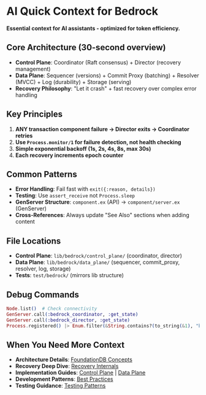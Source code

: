 # AI Quick Context for Bedrock

**Essential context for AI assistants - optimized for token efficiency.**

## Core Architecture (30-second overview)
- **Control Plane**: Coordinator (Raft consensus) + Director (recovery management)
- **Data Plane**: Sequencer (versions) + Commit Proxy (batching) + Resolver (MVCC) + Log (durability) + Storage (serving)
- **Recovery Philosophy**: "Let it crash" + fast recovery over complex error handling

## Key Principles
1. **ANY transaction component failure → Director exits → Coordinator retries**
2. **Use `Process.monitor/1` for failure detection, not health checking**
3. **Simple exponential backoff (1s, 2s, 4s, 8s, max 30s)**
4. **Each recovery increments epoch counter**

## Common Patterns
- **Error Handling**: Fail fast with `exit({:reason, details})`
- **Testing**: Use `assert_receive` not `Process.sleep`
- **GenServer Structure**: `component.ex` (API) → `component/server.ex` (GenServer)
- **Cross-References**: Always update "See Also" sections when adding content

## File Locations
- **Control Plane**: `lib/bedrock/control_plane/` (coordinator, director)
- **Data Plane**: `lib/bedrock/data_plane/` (sequencer, commit_proxy, resolver, log, storage)
- **Tests**: `test/bedrock/` (mirrors lib structure)

## Debug Commands
```elixir
Node.list()  # Check connectivity
GenServer.call(:bedrock_coordinator, :get_state)
GenServer.call(:bedrock_director, :get_state)
Process.registered() |> Enum.filter(&String.contains?(to_string(&1), "bedrock"))
```

## When You Need More Context
- **Architecture Details**: [FoundationDB Concepts](../01-architecture/foundationdb-concepts.md)
- **Recovery Deep Dive**: [Recovery Internals](../01-architecture/recovery-internals.md)
- **Implementation Guides**: [Control Plane](../03-implementation/control-plane-components.md) | [Data Plane](../03-implementation/data-plane-components.md)
- **Development Patterns**: [Best Practices](../02-development/best-practices.md)
- **Testing Guidance**: [Testing Patterns](../02-development/testing-patterns.md)
